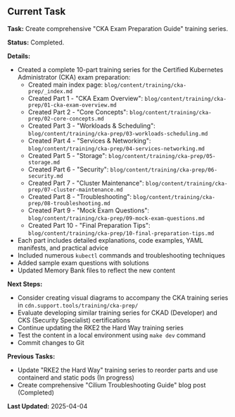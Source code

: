 ## Current Task

**Task:** Create comprehensive "CKA Exam Preparation Guide" training series.

**Status:** Completed.

**Details:**

* Created a complete 10-part training series for the Certified Kubernetes Administrator (CKA) exam preparation:
  * Created main index page: `blog/content/training/cka-prep/_index.md`
  * Created Part 1 - "CKA Exam Overview": `blog/content/training/cka-prep/01-cka-exam-overview.md`
  * Created Part 2 - "Core Concepts": `blog/content/training/cka-prep/02-core-concepts.md`
  * Created Part 3 - "Workloads & Scheduling": `blog/content/training/cka-prep/03-workloads-scheduling.md`
  * Created Part 4 - "Services & Networking": `blog/content/training/cka-prep/04-services-networking.md`
  * Created Part 5 - "Storage": `blog/content/training/cka-prep/05-storage.md`
  * Created Part 6 - "Security": `blog/content/training/cka-prep/06-security.md`
  * Created Part 7 - "Cluster Maintenance": `blog/content/training/cka-prep/07-cluster-maintenance.md`
  * Created Part 8 - "Troubleshooting": `blog/content/training/cka-prep/08-troubleshooting.md`
  * Created Part 9 - "Mock Exam Questions": `blog/content/training/cka-prep/09-mock-exam-questions.md`
  * Created Part 10 - "Final Preparation Tips": `blog/content/training/cka-prep/10-final-preparation-tips.md`
* Each part includes detailed explanations, code examples, YAML manifests, and practical advice
* Included numerous `kubectl` commands and troubleshooting techniques
* Added sample exam questions with solutions
* Updated Memory Bank files to reflect the new content

**Next Steps:**

* Consider creating visual diagrams to accompany the CKA training series in `cdn.support.tools/training/cka-prep/`
* Evaluate developing similar training series for CKAD (Developer) and CKS (Security Specialist) certifications
* Continue updating the RKE2 the Hard Way training series
* Test the content in a local environment using `make dev` command
* Commit changes to Git

**Previous Tasks:**

* Update "RKE2 the Hard Way" training series to reorder parts and use containerd and static pods (In progress)
* Create comprehensive "Cilium Troubleshooting Guide" blog post (Completed)

**Last Updated:** 2025-04-04
